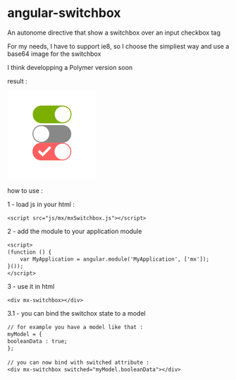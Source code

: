 angular-switchbox
=================

An autonome directive that show a switchbox over an input checkbox tag

For my needs, I have to support ie8, so I choose the simpliest way and use a base64 image for the switchbox

I think developping a Polymer version soon

result :

![](https://github.com/dcz-switcher/angular-switchbox/blob/master/switchbox.svg)


how to use :

1 - load js in your html :
```
<script src="js/mx/mxSwitchbox.js"></script>
```
2 - add the module to your application module
```
<script>
(function () {
    var MyApplication = angular.module('MyApplication', ['mx']);
}());
</script>
```
3 - use it in html
```
<div mx-switchbox></div>
```
3.1 - you can bind the switchox state to a model
```
// for example you have a model like that :
myModel = {
booleanData : true;
};

// you can now bind with switched attribute :
<div mx-switchbox switched="myModel.booleanData"></div>
```
